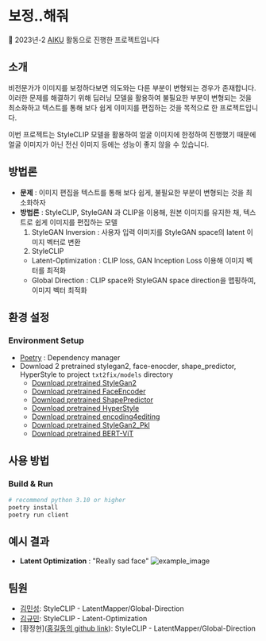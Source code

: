 # 보정..해줘

📢 2023년-2 [AIKU](https://github.com/AIKU-Official) 활동으로 진행한 프로젝트입니다

## 소개

비전문가가 이미지를 보정하다보면 의도와는 다른 부분이 변형되는 경우가 존재합니다.
이러한 문제를 해결하기 위해 딥러닝 모델을 활용하여 불필요한 부분이 변형되는 것을 최소화하고 텍스트를 통해 보다 쉽게 이미지를 편집하는 것을 목적으로 한 프로젝트입니다.

이번 프로젝트는 StyleCLIP 모델을 활용하여 얼굴 이미지에 한정하여 진행했기 때문에 얼굴 이미지가 아닌 전신 이미지 등에는 성능이 좋지 않을 수 있습니다. 

## 방법론

- **문제** : 이미지 편집을 텍스트를 통해 보다 쉽게, 불필요한 부분이 변형되는 것을 최소화하자
- **방법론** : StyleCLIP, StyleGAN 과 CLIP을 이용해, 원본 이미지를 유지한 채, 텍스트로 쉽게 이미지를 편집하는 모델
  1. StyleGAN Inversion : 사용자 입력 이미지를 StyleGAN space의 latent 이미지 벡터로 변환
  2. StyleCLIP 
    - Latent-Optimization : CLIP loss, GAN Inception Loss 이용해 이미지 벡터를 최적화
    - Global Direction : CLIP space와 StyleGAN space direction을 맵핑하여, 이미지 벡터 최적화

## 환경 설정

### Environment Setup

- [Poetry](https://python-poetry.org/) : Dependency manager
- Download 2 pretrained stylegan2, face-enocder, shape_predictor, HyperStyle to project `txt2fix/models` directory
  - [Download pretrained StyleGan2](https://drive.google.com/file/d/1UC_22inUDEZiAfZ-UaQO_AZ4Ah40mAr8/view?usp=sharing) 
  - [Download pretrained FaceEncoder](https://drive.google.com/file/d/1BlHw_7pFxwCL51o6GKLyAwyIoqb9p0U2/view?usp=sharing)
  - [Download pretrained ShapePredictor](https://drive.google.com/file/d/1XRKtDDSQqug-OmYPbXWRjBCMfI2JmkQP/view?usp=sharing)
  - [Download pretrained HyperStyle](https://drive.google.com/file/d/1_5g-wkZQ3QmMD3uo0nJzlwTzX9mSkN67/view?usp=drive_link)
  - [Download pretrained encoding4editing](https://drive.google.com/file/d/1ceyCq126bUqbGoakpwWVyt5AstvrWHih/view?usp=sharing)
  - [Download pretrained StyleGan2_Pkl](https://drive.google.com/file/d/1wNdsEFGyNaC_6WpP81mpYrfoMbpgtPP7/view?usp=sharing)
  - [Download pretrained BERT-ViT](https://drive.google.com/file/d/1jxf1TThQqdjYwk8wPZueP3eNeuz9WLu7/view?usp=sharing)




## 사용 방법

### Build & Run
```bash
# recommend python 3.10 or higher
poetry install
poetry run client
```
## 예시 결과
- **Latent Optimization** : "Really sad face"
    ![example_image](https://github.com/AIKU-Official/aiku-23-2-haejwo/assets/55953815/f4f7b1ce-2feb-4005-b74f-9d97aa9b9b2c)

## 팀원

- [김민성](https://github.com/mingsung-k): StyleCLIP - LatentMapper/Global-Direction
- [김규민](https://github.com/KY00KIM/): StyleCLIP - Latent-Optimization
- [황정현]([홍길동의 github link](https://github.com/imjunghyunee/)): StyleCLIP - LatentMapper/Global-Direction


